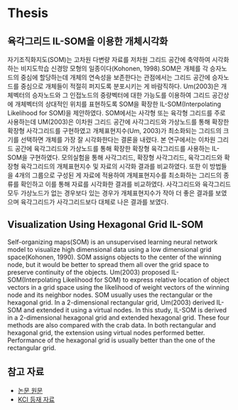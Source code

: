 # Thesis
육각그리드 IL-SOM을 이용한 개체시각화
---------------


자기조직화지도(SOM)는 고차원 다변량 자료를 저차원 그리드 공간에 축약하여 시각화하는 비지도학습 신경망 모형의 일종이다(Kohonen, 1998).SOM은 개체를 각 승자노드의 중심에 할당하는데 개체의 연속성을 보존한다는 관점에서는 그리드 공간에 승자노드를 중심으로 개체들이 적절히 퍼지도록 분포시키는 게 바람직하다. Um(2003)은 개체벡터의 승자노드와 그 인접노드의 중량벡터에 대한 가능도를 이용하여 그리드 공간상에 개체벡터의 상대적인 위치를 표현하도록 SOM을 확장한 IL-SOM(Interpolating Likelihood for SOM)을 제안하였다. SOM에서는 사각형 또는 육각형 그리드를 주로 사용하는데 UM(2003)은 이차원 그리드 공간에 사각그리드와 가상노드를 통해 확장한 확장형 사각그리드를 구현하였고 개체표현지수(Um, 2003)가 최소화되는 그리드의 크기를 선택하면 개체를 가장 잘 시각화한다는 결론을 내렸다. 본 연구에서는 이차원 그리드 공간에 육각그리드와 가상노드를 통해 확장한 확장형 육각그리드를 사용하는 IL-SOM을 구현하였다. 모의실험을 통해 사각그리드, 확장형 사각그리드, 육각그리드와 확장형 육각그리드의 개체표현지수 및 자료의 시각화 결과를 비교하였다. 또한 이 방법들을 4개의 그룹으로 구성된 게 자료에 적용하여 개체표현지수를 최소화하는 그리드의 종류를 확인하고 이를 통해 자료를 시각화한 결과를 비교하였다. 사각그리드와 육각그리드 모두 가상노드가 없는 경우보다 있는 경우가 개체표현지수가 작아 더 좋은 결과를 보였으며 육각그리드가 사각그리드보다 대체로 나은 결과를 보였다.

Visualization Using Hexagonal Grid IL-SOM
-----------------
  Self-organizing maps(SOM) is an unsupervised learning neural network model to visualize high dimensional data using a low dimensional grid space(Kohonen, 1990). SOM assigns objects to the center of the winning node, but it would be better to spread them all over the grid space to preserve continuity of the objects. Um(2003) proposed IL-SOM(Interpolating Likelihood for SOM) to express relative location of object vectors in a grid space using the likelihood of weight vectors of the winning node and its neighbor nodes. SOM usually uses the rectangular or the hexagonal grid. In a 2-dimensional rectangular grid, Um(2003) derived IL-SOM and extended it using a virtual nodes. In this study, IL-SOM is derived in a 2-dimensional hexagonal grid and extended hexagonal grid. These four methods are also compared with the crab data. In both rectangular and hexagonal grid, the extension using virtual nodes performed better. Performance of the hexagonal grid is usually better than the one of the rectangular grid.
  


## 참고 자료

* [논문 원문](https://drive.google.com/file/d/1MQvHF_roYARn-eJHJXq2UptAskAG-azw/view?usp=sharing)
* [KCI 등재 자료](https://drive.google.com/file/d/14bEJRKqDYdm2tzGY0JqctHt6jveP7OtQ/view?usp=sharing)

